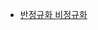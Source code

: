 * [반정규화 비정규화](http://www.dbguide.net/db.db?cmd=view&boardUid=148185&boardConfigUid=9&categoryUid=216&boardIdx=133&boardStep=1)